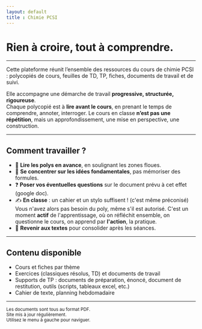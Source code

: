 ```yaml
---
layout: default
title : Chimie PCSI
---
```


# Rien à croire, tout à comprendre.

---

Cette plateforme réunit l’ensemble des ressources du cours de chimie PCSI : polycopiés de cours, feuilles de TD, TP, fiches, documents de travail et de suivi.

Elle accompagne une démarche de travail **progressive, structurée, rigoureuse**.  
Chaque polycopié est à **lire avant le cours**, en prenant le temps de comprendre, annoter, interroger. Le cours en classe **n’est pas une répétition**, mais un approfondissement, une mise en perspective, une construction.

---

## Comment travailler ?

- 📘 **Lire les polys en avance**, en soulignant les zones floues.
- 🧠 **Se concentrer sur les idées fondamentales**, pas mémoriser des formules.
- ❓ **Poser vos éventuelles questions**  sur le document prévu à cet effet (google doc).
- ✍️ **En classe** : un cahier et un stylo suffisent ! (c'est même préconisé) Vous n'avez alors pas besoin du poly, même s'il est autorisé. C'est un moment **actif** de l'apprentissage, où on réfléchit ensemble, on questionne le cours, on apprend par **l'action**, la pratique.
- 🔁 **Revenir aux textes** pour consolider après les séances.

---

## Contenu disponible

- Cours et fiches par thème
- Exercices (classiques résolus, TD) et documents de travail
- Supports de TP : documents de préparation, énoncé, document de restitution, outils (scripts, tableaux excel, etc.)
- Cahier de texte, planning hebdomadaire

---

<small>Les documents sont tous au format PDF.  
Site mis à jour régulièrement.  
Utilisez le menu à gauche pour naviguer.</small>
